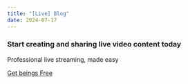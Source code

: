 ```yaml
---
title: "[Live] Blog"
date: 2024-07-17
---
```


### Start creating and sharing live video content today

Professional live streaming, made easy

[Get beings Free](https://go.beings.com/signup)
